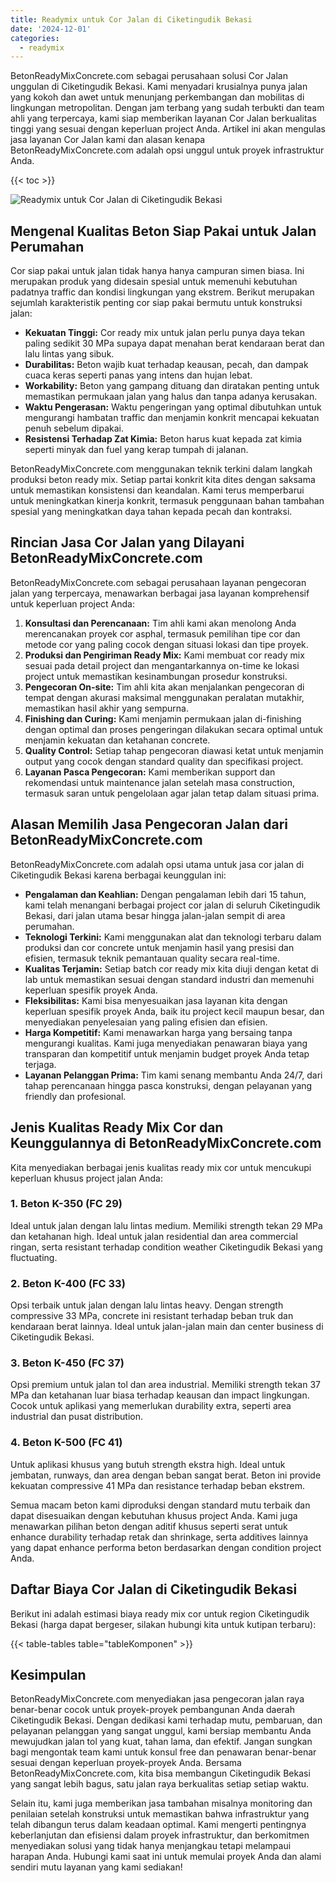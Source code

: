 ```yaml
---
title: Readymix untuk Cor Jalan di Ciketingudik Bekasi
date: '2024-12-01'
categories:
  - readymix
---
```


BetonReadyMixConcrete.com sebagai perusahaan solusi Cor Jalan unggulan di Ciketingudik Bekasi. Kami menyadari krusialnya punya jalan yang kokoh dan awet untuk menunjang perkembangan dan mobilitas di lingkungan metropolitan. Dengan jam terbang yang sudah terbukti dan team ahli yang terpercaya, kami siap memberikan layanan Cor Jalan berkualitas tinggi yang sesuai dengan keperluan project Anda. Artikel ini akan mengulas jasa layanan Cor Jalan kami dan alasan kenapa BetonReadyMixConcrete.com adalah opsi unggul untuk proyek infrastruktur Anda.

{{< toc >}}

![Readymix untuk Cor Jalan di Ciketingudik Bekasi](https://betoncor8.github.io/cor/harga-beton-readymix-concrete%20(4).png)

## Mengenal Kualitas Beton Siap Pakai untuk Jalan Perumahan

Cor siap pakai untuk jalan tidak hanya hanya campuran simen biasa. Ini merupakan produk yang didesain spesial untuk memenuhi kebutuhan padatnya traffic dan kondisi lingkungan yang ekstrem. Berikut merupakan sejumlah karakteristik penting cor siap pakai bermutu untuk konstruksi jalan:

- **Kekuatan Tinggi:** Cor ready mix untuk jalan perlu punya daya tekan paling sedikit 30 MPa supaya dapat menahan berat kendaraan berat dan lalu lintas yang sibuk.
- **Durabilitas:** Beton wajib kuat terhadap keausan, pecah, dan dampak cuaca keras seperti panas yang intens dan hujan lebat.
- **Workability:** Beton yang gampang dituang dan diratakan penting untuk memastikan permukaan jalan yang halus dan tanpa adanya kerusakan.
- **Waktu Pengerasan:** Waktu pengeringan yang optimal dibutuhkan untuk mengurangi hambatan traffic dan menjamin konkrit mencapai kekuatan penuh sebelum dipakai.
- **Resistensi Terhadap Zat Kimia:** Beton harus kuat kepada zat kimia seperti minyak dan fuel yang kerap tumpah di jalanan.

BetonReadyMixConcrete.com menggunakan teknik terkini dalam langkah produksi beton ready mix. Setiap partai konkrit kita dites dengan saksama untuk memastikan konsistensi dan keandalan. Kami terus memperbarui untuk meningkatkan kinerja konkrit, termasuk penggunaan bahan tambahan spesial yang meningkatkan daya tahan kepada pecah dan kontraksi.

## Rincian Jasa Cor Jalan yang Dilayani BetonReadyMixConcrete.com

BetonReadyMixConcrete.com sebagai perusahaan layanan pengecoran jalan yang terpercaya, menawarkan berbagai jasa layanan komprehensif untuk keperluan project Anda:

1. **Konsultasi dan Perencanaan:** Tim ahli kami akan menolong Anda merencanakan proyek cor asphal, termasuk pemilihan tipe cor dan metode cor yang paling cocok dengan situasi lokasi dan tipe proyek.
2. **Produksi dan Pengiriman Ready Mix:** Kami membuat cor ready mix sesuai pada detail project dan mengantarkannya on-time ke lokasi project untuk memastikan kesinambungan prosedur konstruksi.
3. **Pengecoran On-site:** Tim ahli kita akan menjalankan pengecoran di tempat dengan akurasi maksimal menggunakan peralatan mutakhir, memastikan hasil akhir yang sempurna.
4. **Finishing dan Curing:** Kami menjamin permukaan jalan di-finishing dengan optimal dan proses pengeringan dilakukan secara optimal untuk menjamin kekuatan dan ketahanan concrete.
5. **Quality Control:** Setiap tahap pengecoran diawasi ketat untuk menjamin output yang cocok dengan standard quality dan specifikasi project.
6. **Layanan Pasca Pengecoran:** Kami memberikan support dan rekomendasi untuk maintenance jalan setelah masa construction, termasuk saran untuk pengelolaan agar jalan tetap dalam situasi prima.

## Alasan Memilih Jasa Pengecoran Jalan dari BetonReadyMixConcrete.com

BetonReadyMixConcrete.com adalah opsi utama untuk jasa cor jalan di Ciketingudik Bekasi karena berbagai keunggulan ini:

- **Pengalaman dan Keahlian:** Dengan pengalaman lebih dari 15 tahun, kami telah menangani berbagai project cor jalan di seluruh Ciketingudik Bekasi, dari jalan utama besar hingga jalan-jalan sempit di area perumahan.
- **Teknologi Terkini:** Kami menggunakan alat dan teknologi terbaru dalam produksi dan cor concrete untuk menjamin hasil yang presisi dan efisien, termasuk teknik pemantauan quality secara real-time.
- **Kualitas Terjamin:** Setiap batch cor ready mix kita diuji dengan ketat di lab untuk memastikan sesuai dengan standard industri dan memenuhi keperluan spesifik proyek Anda.
- **Fleksibilitas:** Kami bisa menyesuaikan jasa layanan kita dengan keperluan spesifik proyek Anda, baik itu project kecil maupun besar, dan menyediakan penyelesaian yang paling efisien dan efisien.
- **Harga Kompetitif:** Kami menawarkan harga yang bersaing tanpa mengurangi kualitas. Kami juga menyediakan penawaran biaya yang transparan dan kompetitif untuk menjamin budget proyek Anda tetap terjaga.
- **Layanan Pelanggan Prima:** Tim kami senang membantu Anda 24/7, dari tahap perencanaan hingga pasca konstruksi, dengan pelayanan yang friendly dan profesional.

## Jenis Kualitas Ready Mix Cor dan Keunggulannya di BetonReadyMixConcrete.com

Kita menyediakan berbagai jenis kualitas ready mix cor untuk mencukupi keperluan khusus project jalan Anda:

### 1\. Beton K-350 (FC 29)

Ideal untuk jalan dengan lalu lintas medium. Memiliki strength tekan 29 MPa dan ketahanan high. Ideal untuk jalan residential dan area commercial ringan, serta resistant terhadap condition weather Ciketingudik Bekasi yang fluctuating.

### 2\. Beton K-400 (FC 33)

Opsi terbaik untuk jalan dengan lalu lintas heavy. Dengan strength compressive 33 MPa, concrete ini resistant terhadap beban truk dan kendaraan berat lainnya. Ideal untuk jalan-jalan main dan center business di Ciketingudik Bekasi.

### 3\. Beton K-450 (FC 37)

Opsi premium untuk jalan tol dan area industrial. Memiliki strength tekan 37 MPa dan ketahanan luar biasa terhadap keausan dan impact lingkungan. Cocok untuk aplikasi yang memerlukan durability extra, seperti area industrial dan pusat distribution.

### 4\. Beton K-500 (FC 41)

Untuk aplikasi khusus yang butuh strength ekstra high. Ideal untuk jembatan, runways, dan area dengan beban sangat berat. Beton ini provide kekuatan compressive 41 MPa dan resistance terhadap beban ekstrem.

Semua macam beton kami diproduksi dengan standard mutu terbaik dan dapat disesuaikan dengan kebutuhan khusus project Anda. Kami juga menawarkan pilihan beton dengan aditif khusus seperti serat untuk enhance durability terhadap retak dan shrinkage, serta additives lainnya yang dapat enhance performa beton berdasarkan dengan condition project Anda.

## Daftar Biaya Cor Jalan di Ciketingudik Bekasi

Berikut ini adalah estimasi biaya ready mix cor untuk region Ciketingudik Bekasi (harga dapat bergeser, silakan hubungi kita untuk kutipan terbaru):

{{< table-tables table="tableKomponen" >}}

## Kesimpulan

BetonReadyMixConcrete.com menyediakan jasa pengecoran jalan raya benar-benar cocok untuk proyek-proyek pembangunan Anda daerah Ciketingudik Bekasi. Dengan dedikasi kami terhadap mutu, pembaruan, dan pelayanan pelanggan yang sangat unggul, kami bersiap membantu Anda mewujudkan jalan tol yang kuat, tahan lama, dan efektif. Jangan sungkan bagi mengontak team kami untuk konsul free dan penawaran benar-benar sesuai dengan keperluan proyek-proyek Anda. Bersama BetonReadyMixConcrete.com, kita bisa membangun Ciketingudik Bekasi yang sangat lebih bagus, satu jalan raya berkualitas setiap setiap waktu.

Selain itu, kami juga memberikan jasa tambahan misalnya monitoring dan penilaian setelah konstruksi untuk memastikan bahwa infrastruktur yang telah dibangun terus dalam keadaan optimal. Kami mengerti pentingnya keberlanjutan dan efisiensi dalam proyek infrastruktur, dan berkomitmen menyediakan solusi yang tidak hanya menjangkau tetapi melampaui harapan Anda. Hubungi kami saat ini untuk memulai proyek Anda dan alami sendiri mutu layanan yang kami sediakan!
